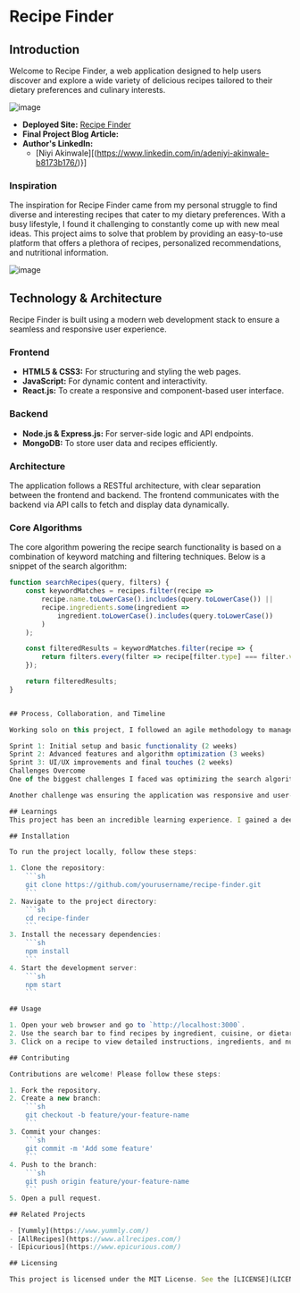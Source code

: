 # Recipe Finder

## Introduction

Welcome to Recipe Finder, a web application designed to help users discover and explore a wide variety of delicious recipes tailored to their dietary preferences and culinary interests.

![image](https://github.com/Niyai/Recipe_App/assets/77027478/3c71cb86-650c-4563-adc1-4ac94060cba0)



- **Deployed Site:** [Recipe Finder](https://recipes.niyai.tech)
- **Final Project Blog Article:** 
- **Author's LinkedIn:**
  - [Niyi Akinwale][(https://www.linkedin.com/in/adeniyi-akinwale-b8173b176/)}]

### Inspiration

The inspiration for Recipe Finder came from my personal struggle to find diverse and interesting recipes that cater to my dietary preferences. With a busy lifestyle, I found it challenging to constantly come up with new meal ideas. This project aims to solve that problem by providing an easy-to-use platform that offers a plethora of recipes, personalized recommendations, and nutritional information.

![image](https://github.com/Niyai/Recipe_App/assets/77027478/b5c960ad-8564-420b-89c7-7869c42a3721)


## Technology & Architecture

Recipe Finder is built using a modern web development stack to ensure a seamless and responsive user experience.

### Frontend
- **HTML5 & CSS3:** For structuring and styling the web pages.
- **JavaScript:** For dynamic content and interactivity.
- **React.js:** To create a responsive and component-based user interface.

### Backend
- **Node.js & Express.js:** For server-side logic and API endpoints.
- **MongoDB:** To store user data and recipes efficiently.

### Architecture
The application follows a RESTful architecture, with clear separation between the frontend and backend. The frontend communicates with the backend via API calls to fetch and display data dynamically.

### Core Algorithms

The core algorithm powering the recipe search functionality is based on a combination of keyword matching and filtering techniques. Below is a snippet of the search algorithm:

```javascript
function searchRecipes(query, filters) {
    const keywordMatches = recipes.filter(recipe =>
        recipe.name.toLowerCase().includes(query.toLowerCase()) ||
        recipe.ingredients.some(ingredient =>
            ingredient.toLowerCase().includes(query.toLowerCase())
        )
    );

    const filteredResults = keywordMatches.filter(recipe => {
        return filters.every(filter => recipe[filter.type] === filter.value);
    });

    return filteredResults;
}


## Process, Collaboration, and Timeline

Working solo on this project, I followed an agile methodology to manage the development process efficiently. The project was divided into several sprints:

Sprint 1: Initial setup and basic functionality (2 weeks)
Sprint 2: Advanced features and algorithm optimization (3 weeks)
Sprint 3: UI/UX improvements and final touches (2 weeks)
Challenges Overcome
One of the biggest challenges I faced was optimizing the search algorithm to handle large datasets efficiently. Initially, the search was slow and unresponsive. After researching and experimenting with different approaches, I implemented a combination of indexing and caching techniques to improve performance significantly.

Another challenge was ensuring the application was responsive and user-friendly across different devices. This involved extensive testing and tweaking of the CSS and JavaScript to achieve a consistent experience.

## Learnings
This project has been an incredible learning experience. I gained a deeper understanding of web development technologies and improved my problem-solving skills. I also learned the importance of user feedback in shaping the final product. Moving forward, I plan to implement more advanced features like user authentication, personalized recommendations based on user history, and integration with external recipe APIs.

## Installation

To run the project locally, follow these steps:

1. Clone the repository:
    ```sh
    git clone https://github.com/yourusername/recipe-finder.git
    ```
2. Navigate to the project directory:
    ```sh
    cd recipe-finder
    ```
3. Install the necessary dependencies:
    ```sh
    npm install
    ```
4. Start the development server:
    ```sh
    npm start
    ```

## Usage

1. Open your web browser and go to `http://localhost:3000`.
2. Use the search bar to find recipes by ingredient, cuisine, or dietary preference.
3. Click on a recipe to view detailed instructions, ingredients, and nutritional information.

## Contributing

Contributions are welcome! Please follow these steps:

1. Fork the repository.
2. Create a new branch:
    ```sh
    git checkout -b feature/your-feature-name
    ```
3. Commit your changes:
    ```sh
    git commit -m 'Add some feature'
    ```
4. Push to the branch:
    ```sh
    git push origin feature/your-feature-name
    ```
5. Open a pull request.

## Related Projects

- [Yummly](https://www.yummly.com/)
- [AllRecipes](https://www.allrecipes.com/)
- [Epicurious](https://www.epicurious.com/)

## Licensing

This project is licensed under the MIT License. See the [LICENSE](LICENSE) file for details.

